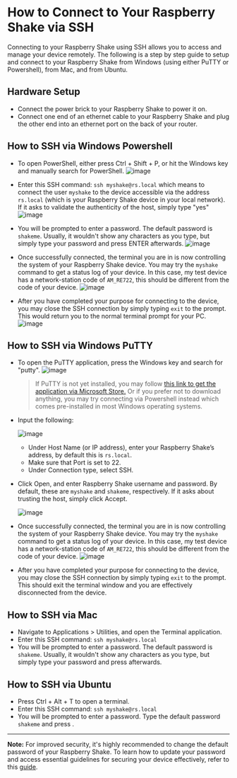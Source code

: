 # How to Connect to Your Raspberry Shake via SSH

Connecting to your Raspberry Shake using SSH allows you to access and manage your device remotely. The following is a step by step guide to setup and connect to your Raspberry Shake from Windows (using either PuTTY or Powershell), from Mac, and from Ubuntu.

## Hardware Setup
   - Connect the power brick to your Raspberry Shake to power it on.
   - Connect one end of an ethernet cable to your Raspberry Shake and plug the other end into an ethernet port on the back of your router.

## How to SSH via Windows Powershell
   - To open PowerShell, either press Ctrl + Shift + P, or hit the Windows key and manually search for PowerShell.
     ![image](https://github.com/UPRI-earthquake/upri-earthquake.github.io/assets/47804913/83d6967d-1881-4531-89d0-4454865feb3f)

   - Enter this SSH command: `ssh myshake@rs.local` which means to connect the user `myshake` to the device accessible via the address `rs.local` (which is your Raspberry Shake device in your local network). If it asks to validate the authenticity of the host, simply type "yes"
     ![image](https://github.com/UPRI-earthquake/upri-earthquake.github.io/assets/47804913/f77266ea-514a-4186-9660-bbe5733bacc9)

   - You will be prompted to enter a password. The default password is `shakeme`. Usually, it wouldn't show any characters as you type, but simply type your password and press ENTER afterwards.
     ![image](https://github.com/UPRI-earthquake/upri-earthquake.github.io/assets/47804913/7ad5d336-7a5a-4e24-bf79-dcb2c4dcd6d6)

   - Once successfully connected, the terminal you are in is now controlling the system of your Raspberry Shake device. You may try the `myshake` command to get a status log of your device. In this case, my test device has a network-station code of `AM_RE722`, this should be different from the code of your device.
     ![image](https://github.com/UPRI-earthquake/upri-earthquake.github.io/assets/47804913/d361ed0a-cbd6-4ddd-8660-bd69fda7c96c)

   - After you have completed your purpose for connecting to the device, you may close the SSH connection by simply typing `exit` to the prompt. This would return you to the normal terminal prompt for your PC.
     ![image](https://github.com/UPRI-earthquake/upri-earthquake.github.io/assets/47804913/b2f6693c-bd00-4bad-ae6d-8c8764ee1681)


## How to SSH via Windows PuTTY
   - To open the PuTTY application, press the Windows key and search for "putty".
     ![image](https://github.com/UPRI-earthquake/upri-earthquake.github.io/assets/47804913/086ff76f-ce96-4c80-8c8b-e3191d84e35d)

     > If PuTTY is not yet installed, you may follow [this link to get the application via Microsoft Store.](https://apps.microsoft.com/store/detail/putty/XPFNZKSKLBP7RJ) Or if you prefer not to download anything, you may try connecting via Powershell instead which comes pre-installed in most Windows operating systems.

   - Input the following:
     
     ![image](https://github.com/UPRI-earthquake/upri-earthquake.github.io/assets/47804913/2c18f9c4-ad07-44b2-ad94-78034c5bd5a6)
       - Under Host Name (or IP address), enter your Raspberry Shake’s address, by default this is `rs.local`.
       - Make sure that Port is set to 22.
       - Under Connection type, select SSH.
     

   - Click Open, and enter Raspberry Shake username and password. By default, these are `myshake` and `shakeme`, respectively. If it asks about trusting the host, simply click Accept.

     ![image](https://github.com/UPRI-earthquake/upri-earthquake.github.io/assets/47804913/3fa1adbc-11d0-48c1-afd5-18377b17fa7b)

   -  Once successfully connected, the terminal you are in is now controlling the system of your Raspberry Shake device. You may try the `myshake` command to get a status log of your device. In this case, my test device has a network-station code of `AM_RE722`, this should be different from the code of your device.
     ![image](https://github.com/UPRI-earthquake/upri-earthquake.github.io/assets/47804913/9a878ba2-2657-4c25-9ecc-31d56b670965)

   - After you have completed your purpose for connecting to the device, you may close the SSH connection by simply typing `exit` to the prompt. This should exit the terminal window and you are effectively disconnected from the device.

## How to SSH via Mac
   - Navigate to Applications > Utilities, and open the Terminal application.
   - Enter this SSH command: `ssh myshake@rs.local`
   - You will be prompted to enter a password. The default password is `shakeme`. Usually, it wouldn't show any characters as you type, but simply type your password and press <ENTER> afterwards. 


## How to SSH via Ubuntu
   - Press Ctrl + Alt + T to open a terminal.
   - Enter this SSH command: `ssh myshake@rs.local`
   - You will be prompted to enter a password. Type the default password `shakeme` and press <ENTER>.
     
___
**Note:** For improved security, it's highly recommended to change the default password of your Raspberry Shake. To learn how to update your password and access essential guidelines for securing your device effectively, refer to this [guide](https://manual.raspberryshake.org/hacked.html#hacked). 

